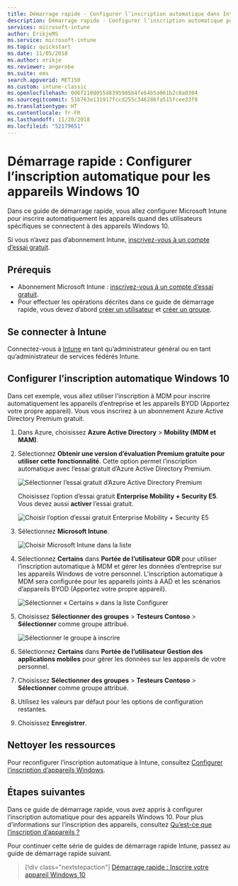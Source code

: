 ```yaml
---
title: Démarrage rapide - Configurer l’inscription automatique dans Intune
description: Démarrage rapide - Configurer l’inscription automatique pour les appareils Windows 10 dans Intune.
services: microsoft-intune
author: ErikjeMS
ms.service: microsoft-intune
ms.topic: quickstart
ms.date: 11/05/2018
ms.author: erikje
ms.reviewer: angerobe
ms.suite: ems
search.appverid: MET150
ms.custom: intune-classic
ms.openlocfilehash: 0d6f210d055d8395985b4fe64b5a061b2c8a0304
ms.sourcegitcommit: 51b763e131917fccd255c346286fa515fcee33f0
ms.translationtype: HT
ms.contentlocale: fr-FR
ms.lasthandoff: 11/20/2018
ms.locfileid: "52179651"
---
```

# <a name="quickstart-set-up-automatic-enrollment-for-windows-10-devices"></a>Démarrage rapide : Configurer l’inscription automatique pour les appareils Windows 10

Dans ce guide de démarrage rapide, vous allez configurer Microsoft Intune pour inscrire automatiquement les appareils quand des utilisateurs spécifiques se connectent à des appareils Windows 10.

Si vous n’avez pas d’abonnement Intune, [inscrivez-vous à un compte d’essai gratuit](free-trial-sign-up.md).

## <a name="prerequisites"></a>Prérequis

- Abonnement Microsoft Intune : [inscrivez-vous à un compte d’essai gratuit](free-trial-sign-up.md).
- Pour effectuer les opérations décrites dans ce guide de démarrage rapide, vous devez d’abord [créer un utilisateur](quickstart-create-user.md) et [créer un groupe](quickstart-create-group.md).

## <a name="sign-in-to-intune"></a>Se connecter à Intune

Connectez-vous à [Intune](https://aka.ms/intuneportal) en tant qu’administrateur général ou en tant qu’administrateur de services fédérés Intune.

## <a name="set-up-windows-10-automatic-enrollment"></a>Configurer l’inscription automatique Windows 10

Dans cet exemple, vous allez utiliser l’inscription à MDM pour inscrire automatiquement les appareils d’entreprise et les appareils BYOD (Apportez votre propre appareil). Vous vous inscrirez à un abonnement Azure Active Directory Premium gratuit.

1. Dans Azure, choisissez **Azure Active Directory** > **Mobility (MDM et MAM)**.
2. Sélectionnez **Obtenir une version d’évaluation Premium gratuite pour utiliser cette fonctionnalité**. Cette option permet l’inscription automatique avec l’essai gratuit d’Azure Active Directory Premium. 

    ![Sélectionner l’essai gratuit d’Azure Active Directory Premium](media/quickstart-setup-auto-enrollment/quickstart-setup-auto-enrollment-01.png)

    Choisissez l’option d’essai gratuit **Enterprise Mobility + Security E5**. Vous devez aussi **activer** l’essai gratuit.

    ![Choisir l’option d’essai gratuit Enterprise Mobility + Security E5](media/quickstart-setup-auto-enrollment/quickstart-setup-auto-enrollment-02.png)

3. Sélectionnez **Microsoft Intune**. 

    ![Choisir Microsoft Intune dans la liste](media/quickstart-setup-auto-enrollment/quickstart-setup-auto-enrollment-03.png)

4. Sélectionnez **Certains** dans **Portée de l’utilisateur GDR** pour utiliser l’inscription automatique à MDM et gérer les données d’entreprise sur les appareils Windows de votre personnel. L’inscription automatique à MDM sera configurée pour les appareils joints à AAD et les scénarios d’appareils BYOD (Apportez votre propre appareil).

    ![Sélectionner « Certains » dans la liste Configurer](media/quickstart-setup-auto-enrollment/quickstart-setup-auto-enrollment-04.png)

5. Choisissez **Sélectionner des groupes** > **Testeurs Contoso** > **Sélectionner** comme groupe attribué.

    ![Sélectionner le groupe à inscrire](media/quickstart-setup-auto-enrollment/quickstart-setup-auto-enrollment-05.png)

6. Sélectionnez **Certains** dans **Portée de l’utilisateur Gestion des applications mobiles** pour gérer les données sur les appareils de votre personnel.
7. Choisissez **Sélectionner des groupes** > **Testeurs Contoso** > **Sélectionner** comme groupe attribué. 
8. Utilisez les valeurs par défaut pour les options de configuration restantes.
9. Choisissez **Enregistrer**.

## <a name="clean-up-resources"></a>Nettoyer les ressources

Pour reconfigurer l’inscription automatique à Intune, consultez [Configurer l’inscription d’appareils Windows](windows-enroll.md).

## <a name="next-steps"></a>Étapes suivantes

Dans ce guide de démarrage rapide, vous avez appris à configurer l’inscription automatique pour des appareils Windows 10. Pour plus d’informations sur l’inscription des appareils, consultez [Qu’est-ce que l’inscription d’appareils ?](device-enrollment.md)

Pour continuer cette série de guides de démarrage rapide Intune, passez au guide de démarrage rapide suivant.

> [!div class="nextstepaction"]
> [Démarrage rapide : Inscrire votre appareil Windows 10](quickstart-enroll-windows-device.md)